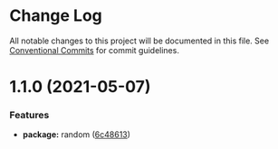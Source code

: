 # Change Log

All notable changes to this project will be documented in this file.
See [Conventional Commits](https://conventionalcommits.org) for commit guidelines.

# 1.1.0 (2021-05-07)


### Features

* **package:** random ([6c48613](https://github.com/oadpoaw/packages/commit/6c48613078d3cf1cda506d41df566804b151a119))

